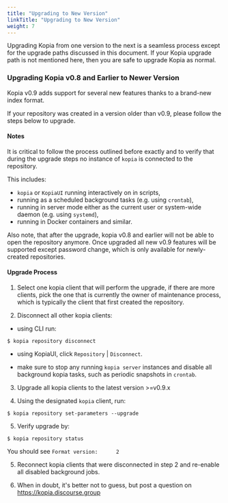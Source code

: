 ```yaml
---
title: "Upgrading to New Version"
linkTitle: "Upgrading to New Version"
weight: 7
---
```


Upgrading Kopia from one version to the next is a seamless process except for the upgrade paths discussed in this document. If your Kopia upgrade path is not mentioned here, then you are safe to upgrade Kopia as normal.

### Upgrading Kopia v0.8 and Earlier to Newer Version

Kopia v0.9 adds support for several new features thanks to a brand-new index format.

If your repository was created in a version older than v0.9, please follow the steps below to upgrade.

#### Notes

It is critical to follow the process outlined before exactly and to verify that during the upgrade steps no instance of `kopia` is connected to the repository. 

This includes:

* `kopia` or `KopiaUI` running interactively on in scripts,
* running as a scheduled background tasks (e.g. using `crontab`),
* running in server mode either as the current user or system-wide daemon (e.g. using `systemd`),
* running in Docker containers and similar.

Also note, that after the upgrade, kopia v0.8 and earlier will not be able to open the repository anymore. Once upgraded all new v0.9 features will be supported except password change, which is only
available for newly-created repositories.

#### Upgrade Process

1. Select one kopia client that will perform the upgrade, if there are more clients, pick the one that is currently the owner of maintenance process, which is typically the client that first created the repository.

2. Disconnect all other kopia clients:

* using CLI run:

```
$ kopia repository disconnect
```

* using KopiaUI, click `Repository` | `Disconnect`.  

* make sure to stop any running `kopia server` instances and disable all background kopia tasks, such as periodic snapshots in `crontab`.

3. Upgrade all kopia clients to the latest version >=v0.9.x

4. Using the designated `kopia` client, run:

```
$ kopia repository set-parameters --upgrade
```

5. Verify upgrade by:

```
$ kopia repository status
```

You should see `Format version:      2`

5. Reconnect kopia clients that were disconnected in step 2 and re-enable all disabled background jobs.

6. When in doubt, it's better not to guess, but post a question on https://kopia.discourse.group
